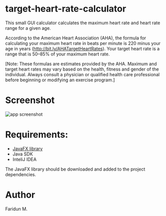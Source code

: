 # target-heart-rate-calculator

This small GUI calculator calculates the maximum heart rate and heart rate range for a given age. 

According to the American Heart Association (AHA), the formula for calculating your maximum heart rate in beats per minute is 220 minus your age in years (http://bit.ly/AHATargetHeartRates). Your target heart rate is a range that is 50–85% of your maximum heart rate.

[Note: These formulas are estimates provided by the AHA. Maximum and target heart rates may vary based on the health, fitness and gender of the individual. Always consult a physician or qualified health care professional before beginning or modifying an exercise program.] 

# Screenshot
![app screenshot](https://github.com/fariduca/target-heart-rate-calculator/blob/main/img/screenshot.PNG)

# Requirements:
- [JavaFX library](https://openjfx.io/)
- Java SDK
- InteliJ IDEA

The JavaFX library should be downloaded and added to the project dependencies.

# Author 
Faridun M.
